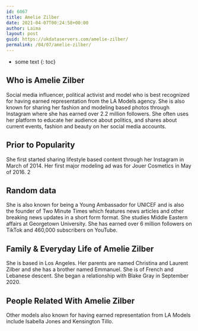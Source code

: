 ```yaml
---
id: 6067
title: Amelie Zilber
date: 2021-04-07T00:24:58+00:00
author: Laima
layout: post
guid: https://ukdataservers.com/amelie-zilber/
permalink: /04/07/amelie-zilber/
---
```


* some text
{: toc}


## Who is Amelie Zilber
                  
                  
                  
Social media influencer, political activist and model who is best recognized for having earned representation from the LA Models agency. She is also known for sharing her fashion and modeling based photos through Instagram where she has earned over 2.2 million followers. She often uses her platform to educate her audience about politics, and shares about current events, fashion and beauty on her social media accounts. 
                  
              
            
              
            
                
                
                
## Prior to Popularity
                  
                  
                  
She first started sharing lifestyle based content through her Instagram in March of 2014. Her first major modeling ad was for Jouer Cosmetics in May of 2016. 2
                  
              
            
              
            
                
                
                
## Random data
                  
                  
                  
She is also known for being a Young Ambassador for UNICEF and is also the founder of Two Minute Times which features news articles and other breaking news updates in a short form format. She studies Middle Eastern affairs at Georgetown University. She has earned over 6 million followers on TikTok and 460,000 subscribers on YouTube. 
                  
              
            
              
            
                
                
                
## Family & Everyday Life of Amelie Zilber
                  
                  
                  
She is based in Los Angeles. Her parents are named Christina and Laurent Zilber and she has a brother named Emmanuel. She is of French and Lebanese descent. She began a relationship with Blake Gray in September 2020. 
                  
              
            
              
            
                
                
                
## People Related With Amelie Zilber
                  
                  
                  
Other models also known for having earned representation from LA Models include Isabella Jones and Kensington Tillo. 
                  
              
            
              
            
                
              
            
              
              
            
            
              
            
          
          
          